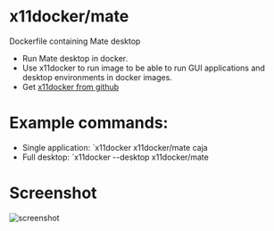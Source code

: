 # x11docker/mate

Dockerfile containing Mate desktop
 - Run Mate desktop in docker. 
 - Use x11docker to run image to be able to run GUI applications and desktop environments in docker images. 
 - Get [x11docker from github](https://github.com/mviereck/x11docker)

# Example commands: 
 - Single application: `x11docker x11docker/mate caja
 - Full desktop: `x11docker --desktop x11docker/mate
 
 # Screenshot
![screenshot](https://raw.githubusercontent.com/mviereck/x11docker/screenshots/screenshot-mate.png "Mate desktop running in Xnest window using x11docker")
 

